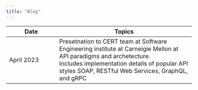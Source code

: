 ```yaml
---
title: "Blog"
---
```


|<div style="width:120px">Date </div> | Topics |
| ------    | ------   |
|  April 2023  | Presetnation to CERT team at Software Engineering institute at Carneigie Mellon at API paradigms and archetecture. <br> Includes implementation details of popular API styles SOAP, RESTful Web Services, GraphQL, and gRPC <br> |

